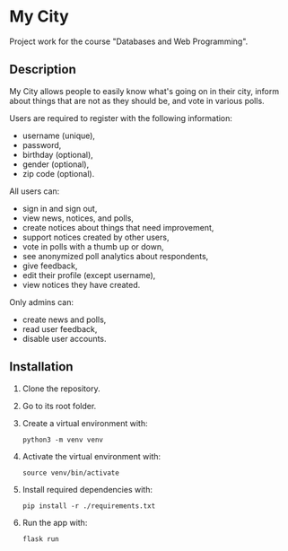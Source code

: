 # My City

Project work for the course "Databases and Web Programming".

## Description

My City allows people to easily know what's going on in their city, inform about things that are not as they should be, and vote in various polls.

Users are required to register with the following information:
- username (unique),
- password,
- birthday (optional),
- gender (optional),
- zip code (optional).

All users can:
- sign in and sign out,
- view news, notices, and polls,
- create notices about things that need improvement,
- support notices created by other users,
- vote in polls with a thumb up or down,
- see anonymized poll analytics about respondents,
- give feedback,
- edit their profile (except username),
- view notices they have created.

Only admins can:
- create news and polls,
- read user feedback,
- disable user accounts.

## Installation

1. Clone the repository.

2. Go to its root folder.

3. Create a virtual environment with:

    `python3 -m venv venv`

4. Activate the virtual environment with:

    `source venv/bin/activate`

5. Install required dependencies with:

    `pip install -r ./requirements.txt`

6. Run the app with:

    `flask run`
